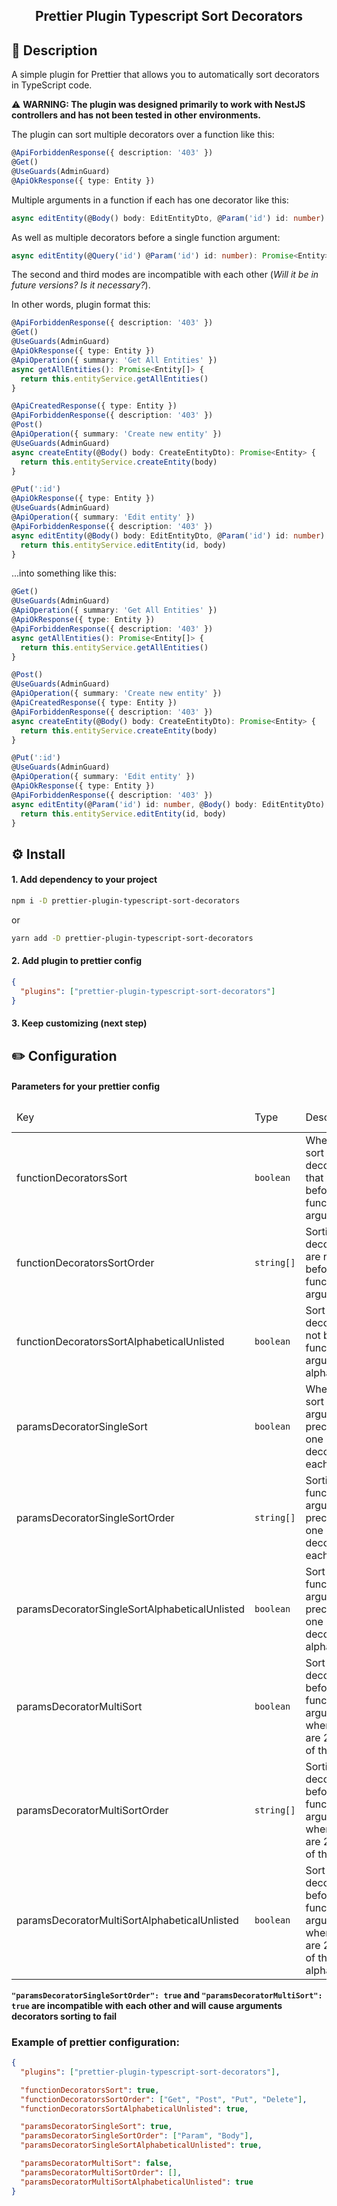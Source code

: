 <h2 align="center">Prettier Plugin <b>Typescript Sort Decorators</b></h2>

## 📙 Description

A simple plugin for Prettier that allows you to automatically sort decorators in TypeScript code.

⚠️ <b>WARNING: The plugin was designed primarily to work with NestJS controllers and has not been tested in other environments.</b>

The plugin can sort multiple decorators over a function like this:

```typescript
@ApiForbiddenResponse({ description: '403' })
@Get()
@UseGuards(AdminGuard)
@ApiOkResponse({ type: Entity })
```

Multiple arguments in a function if each has one decorator like this:

```typescript
async editEntity(@Body() body: EditEntityDto, @Param('id') id: number): Promise<Entity> {}
```

As well as multiple decorators before a single function argument:

```typescript
async editEntity(@Query('id') @Param('id') id: number): Promise<Entity> {}
```

The second and third modes are incompatible with each other (<i>Will it be in future versions? Is it necessary?</i>).

In other words, plugin format this:

```typescript
@ApiForbiddenResponse({ description: '403' })
@Get()
@UseGuards(AdminGuard)
@ApiOkResponse({ type: Entity })
@ApiOperation({ summary: 'Get All Entities' })
async getAllEntities(): Promise<Entity[]> {
  return this.entityService.getAllEntities()
}

@ApiCreatedResponse({ type: Entity })
@ApiForbiddenResponse({ description: '403' })
@Post()
@ApiOperation({ summary: 'Create new entity' })
@UseGuards(AdminGuard)
async createEntity(@Body() body: CreateEntityDto): Promise<Entity> {
  return this.entityService.createEntity(body)
}

@Put(':id')
@ApiOkResponse({ type: Entity })
@UseGuards(AdminGuard)
@ApiOperation({ summary: 'Edit entity' })
@ApiForbiddenResponse({ description: '403' })
async editEntity(@Body() body: EditEntityDto, @Param('id') id: number): Promise<Entity> {
  return this.entityService.editEntity(id, body)
}
```

...into something like this:

```typescript
@Get()
@UseGuards(AdminGuard)
@ApiOperation({ summary: 'Get All Entities' })
@ApiOkResponse({ type: Entity })
@ApiForbiddenResponse({ description: '403' })
async getAllEntities(): Promise<Entity[]> {
  return this.entityService.getAllEntities()
}

@Post()
@UseGuards(AdminGuard)
@ApiOperation({ summary: 'Create new entity' })
@ApiCreatedResponse({ type: Entity })
@ApiForbiddenResponse({ description: '403' })
async createEntity(@Body() body: CreateEntityDto): Promise<Entity> {
  return this.entityService.createEntity(body)
}

@Put(':id')
@UseGuards(AdminGuard)
@ApiOperation({ summary: 'Edit entity' })
@ApiOkResponse({ type: Entity })
@ApiForbiddenResponse({ description: '403' })
async editEntity(@Param('id') id: number, @Body() body: EditEntityDto): Promise<Entity> {
  return this.entityService.editEntity(id, body)
}
```

## ⚙️ Install

#### 1. Add dependency to your project

```bash
npm i -D prettier-plugin-typescript-sort-decorators
```

or

```bash
yarn add -D prettier-plugin-typescript-sort-decorators
```

#### 2. Add plugin to prettier config

```json
{
  "plugins": ["prettier-plugin-typescript-sort-decorators"]
}
```

#### 3. Keep customizing (next step)

## ✏️ Configuration

#### Parameters for your prettier config

<table>
  <thead>
    <tr>
      <td>Key</td>
      <td>Type</td>
      <td>Description</td>
      <td>Example</td>
      <td>Default value</td>
    </tr>
  </thead>
  <tbody>
    <tr>
      <td>functionDecoratorsSort</td>
      <td><code>boolean</code></td>
      <td>Whether to sort decorators that are not before function arguments</td>
      <td><code>true</code></td>
      <td><code>true</code></td>
    </tr>
    <tr>
      <td>functionDecoratorsSortOrder</td>
      <td><code>string[]</code></td>
      <td>Sorting list of decorators are not before function arguments</td>
      <td><code>["Get", "Post", "Put", "Delete"]</code></td>
      <td><code>[]</code></td>
    </tr>
    <tr>
      <td>functionDecoratorsSortAlphabeticalUnlisted</td>
      <td><code>boolean</code></td>
      <td>Sort unlisted decorators not before function arguments alphabetically</td>
      <td><code>true</code></td>
      <td><code>true</code></td>
    </tr>
    <tr>
      <td>paramsDecoratorSingleSort</td>
      <td><code>boolean</code></td>
      <td>Whether to sort function arguments preceded by one decorator each</td>
      <td><code>true</code></td>
      <td><code>true</code></td>
    </tr>
    <tr>
      <td>paramsDecoratorSingleSortOrder</td>
      <td><code>string[]</code></td>
      <td>Sorting list of function arguments preceded by one decorator each</td>
      <td><code>["Param", "Body"]</code></td>
      <td><code>[]</code></td>
    </tr>
    <tr>
      <td>paramsDecoratorSingleSortAlphabeticalUnlisted</td>
      <td><code>boolean</code></td>
      <td>Sort unlisted function arguments preceded by one decorator alphabetically</td>
      <td><code>true</code></td>
      <td><code>true</code></td>
    </tr>
    <tr>
      <td>paramsDecoratorMultiSort</td>
      <td><code>boolean</code></td>
      <td>Sort decorators before the function argument when there are 2 or more of them</td>
      <td><code>false</code></td>
      <td><code>false</code></td>
    </tr>
    <tr>
      <td>paramsDecoratorMultiSortOrder</td>
      <td><code>string[]</code></td>
      <td>Sorting list of decorators before the function argument when there are 2 or more of them</td>
      <td><code>["Param", "Query"]</code></td>
      <td><code>[]</code></td>
    </tr>
    <tr>
      <td>paramsDecoratorMultiSortAlphabeticalUnlisted</td>
      <td><code>boolean</code></td>
      <td>Sort unlisted decorators before the function argument when there are 2 or more of them alphabetically</td>
      <td><code>true</code></td>
      <td><code>true</code></td>
    </tr>
  </tbody>
</table>

<b><code>"paramsDecoratorSingleSortOrder": true</code> and <code>"paramsDecoratorMultiSort": true</code> are incompatible with each other and will cause arguments decorators sorting to fail</b>

### Example of prettier configuration:

```json
{
  "plugins": ["prettier-plugin-typescript-sort-decorators"],

  "functionDecoratorsSort": true,
  "functionDecoratorsSortOrder": ["Get", "Post", "Put", "Delete"],
  "functionDecoratorsSortAlphabeticalUnlisted": true,

  "paramsDecoratorSingleSort": true,
  "paramsDecoratorSingleSortOrder": ["Param", "Body"],
  "paramsDecoratorSingleSortAlphabeticalUnlisted": true,

  "paramsDecoratorMultiSort": false,
  "paramsDecoratorMultiSortOrder": [],
  "paramsDecoratorMultiSortAlphabeticalUnlisted": true
}
```
